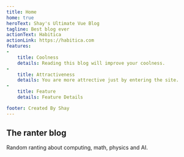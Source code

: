 ```yaml
---
title: Home
home: true
heroText: Shay's Ultimate Vue Blog
tagline: Best blog ever
actionText: Habitica
actionLink: https://habitica.com
features:
- 
    title: Coolness 
    details: Reading this blog will improve your coolness.
- 
    title: Attractiveness
    details: You are more attrective just by entering the site.
- 
    title: Feature
    details: Feature Details

footer: Created By Shay 
---
```


## The ranter blog
Random ranting about computing, math, physics and AI.
<Vssue title="Vssue Demo" />
